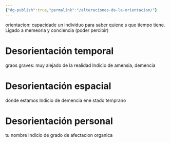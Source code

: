 ```yaml
---
{"dg-publish":true,"permalink":"/alteraciones-de-la-orientacion/"}
---
```


orientacion: capacidade un individuo para saber quiene s que tiempo tiene.
Ligado a memeoria y conciencia (poder percibir)
# Desorientación temporal
graos graves: muy alejado de la realidad
Indicio de amensia, demencia
# Desorientación espacial
donde estamos
Indicio de demencia ene stado temprano
# Desorientación personal
tu nombre
Indicio de grado de afectacion organica